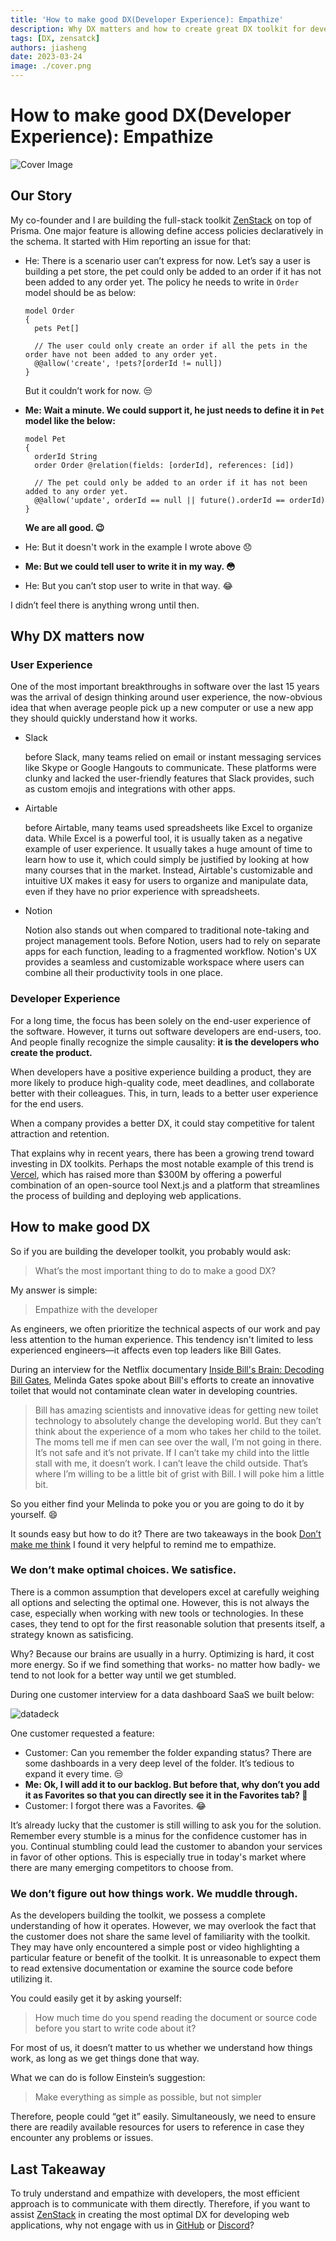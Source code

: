 ```yaml
---
title: 'How to make good DX(Developer Experience): Empathize'
description: Why DX matters and how to create great DX toolkit for developers.
tags: [DX, zensatck]
authors: jiasheng
date: 2023-03-24
image: ./cover.png
---
```


# How to make good DX(Developer Experience): Empathize

![Cover Image](cover.png)

## Our Story

My co-founder and I are building the full-stack toolkit [ZenStack](https://zenstack.dev) on top of Prisma. One major feature is allowing define access policies declaratively in the schema. It started with Him reporting an issue for that:

<!--truncate-->

-   He: There is a scenario user can’t express for now. Let’s say a user is building a pet store, the pet could only be added to an order if it has not been added to any order yet. The policy he needs to write in `Order` model should be as below:

    ```zmodel
    model Order
    {
      pets Pet[]

      // The user could only create an order if all the pets in the order have not been added to any order yet.
      @@allow('create', !pets?[orderId != null])
    }
    ```

    But it couldn’t work for now. 😒

-   **Me: Wait a minute. We could support it, he just needs to define it in `Pet` model like the below:**

    ```zmodel
    model Pet
    {
      orderId String
      order Order @relation(fields: [orderId], references: [id])

      // The pet could only be added to an order if it has not been added to any order yet.
      @@allow('update', orderId == null || future().orderId == orderId)
    }
    ```

    **We are all good. 😉**

-   He: But it doesn't work in the example I wrote above 😞

-   **Me: But we could tell user to write it in my way. 😳**

-   He: But you can’t stop user to write in that way. 😂

I didn’t feel there is anything wrong until then.

## Why DX matters now

### User Experience

One of the most important breakthroughs in software over the last 15 years was the arrival of design thinking around user experience, the now-obvious idea that when average people pick up a new computer or use a new app they should quickly understand how it works.

-   Slack

    before Slack, many teams relied on email or instant messaging services like Skype or Google Hangouts to communicate. These platforms were clunky and lacked the user-friendly features that Slack provides, such as custom emojis and integrations with other apps.

-   Airtable

    before Airtable, many teams used spreadsheets like Excel to organize data. While Excel is a powerful tool, it is usually taken as a negative example of user experience. It usually takes a huge amount of time to learn how to use it, which could simply be justified by looking at how many courses that in the market. Instead, Airtable's customizable and intuitive UX makes it easy for users to organize and manipulate data, even if they have no prior experience with spreadsheets.

-   Notion

    Notion also stands out when compared to traditional note-taking and project management tools. Before Notion, users had to rely on separate apps for each function, leading to a fragmented workflow. Notion's UX provides a seamless and customizable workspace where users can combine all their productivity tools in one place.

### Developer Experience

For a long time, the focus has been solely on the end-user experience of the software. However, it turns out software developers are end-users, too. And people finally recognize the simple causality: **it is the developers who create the product.**

When developers have a positive experience building a product, they are more likely to produce high-quality code, meet deadlines, and collaborate better with their colleagues. This, in turn, leads to a better user experience for the end users.

When a company provides a better DX, it could stay competitive for talent attraction and retention.

That explains why in recent years, there has been a growing trend toward investing in DX toolkits. Perhaps the most notable example of this trend is [Vercel](https://vercel.com/), which has raised more than $300M by offering a powerful combination of an open-source tool Next.js and a platform that streamlines the process of building and deploying web applications.

## How to make good DX

So if you are building the developer toolkit, you probably would ask:

> What’s the most important thing to do to make a good DX?

My answer is simple:

> Empathize with the developer

As engineers, we often prioritize the technical aspects of our work and pay less attention to the human experience. This tendency isn't limited to less experienced engineers—it affects even top leaders like Bill Gates.

During an interview for the Netflix documentary [Inside Bill's Brain: Decoding Bill Gates](https://www.netflix.com/gb/title/80184771), Melinda Gates spoke about Bill's efforts to create an innovative toilet that would not contaminate clean water in developing countries.

> Bill has amazing scientists and innovative ideas for getting new toilet technology to absolutely change the developing world. But they can’t think about the experience of a mom who takes her child to the toilet. The moms tell me if men can see over the wall, I’m not going in there. It’s not safe and it’s not private. If I can’t take my child into the little stall with me, it doesn’t work. I can’t leave the child outside. That’s where I’m willing to be a little bit of grist with Bill. I will poke him a little bit.

So you either find your Melinda to poke you or you are going to do it by yourself. 😄

It sounds easy but how to do it? There are two takeaways in the book [Don’t make me think](https://sensible.com/dont-make-me-think/) I found it very helpful to remind me to empathize.

### We don’t make optimal choices. We satisfice.

There is a common assumption that developers excel at carefully weighing all options and selecting the optimal one. However, this is not always the case, especially when working with new tools or technologies. In these cases, they tend to opt for the first reasonable solution that presents itself, a strategy known as satisficing.

Why? Because our brains are usually in a hurry. Optimizing is hard, it cost more energy. So if we find something that works- no matter how badly- we tend to not look for a better way until we get stumbled.

During one customer interview for a data dashboard SaaS we built below:

![datadeck](https://user-images.githubusercontent.com/16688722/227601364-c433d64f-1392-4ff0-8946-72d40577d497.png)

One customer requested a feature:

-   Customer: Can you remember the folder expanding status? There are some dashboards in a very deep level of the folder. It’s tedious to expand it every time. 😒
-   **Me: Ok, I will add it to our backlog. But before that, why don’t you add it as Favorites so that you can directly see it in the Favorites tab? 🤔**
-   Customer: I forgot there was a Favorites. 😂

It’s already lucky that the customer is still willing to ask you for the solution. Remember every stumble is a minus for the confidence customer has in you. Continual stumbling could lead the customer to abandon your services in favor of other options. This is especially true in today's market where there are many emerging competitors to choose from.

### We don’t figure out how things work. We muddle through.

As the developers building the toolkit, we possess a complete understanding of how it operates. However, we may overlook the fact that the customer does not share the same level of familiarity with the toolkit. They may have only encountered a simple post or video highlighting a particular feature or benefit of the toolkit. It is unreasonable to expect them to read extensive documentation or examine the source code before utilizing it.

You could easily get it by asking yourself:

> How much time do you spend reading the document or source code before you start to write code about it?

For most of us, it doesn’t matter to us whether we understand how things work, as long as we get things done that way.

What we can do is follow Einstein’s suggestion:

> Make everything as simple as possible, but not simpler

Therefore, people could “get it” easily. Simultaneously, we need to ensure there are readily available resources for users to reference in case they encounter any problems or issues.

## Last Takeaway

To truly understand and empathize with developers, the most efficient approach is to communicate with them directly. Therefore, if you want to assist [ZenStack](https://zenstack.dev) in creating the most optimal DX for developing web applications, why not engage with us in [GitHub](https://github.com/zenstackhq/zenstack) or [Discord](https://go.zenstack.dev/chat)?
